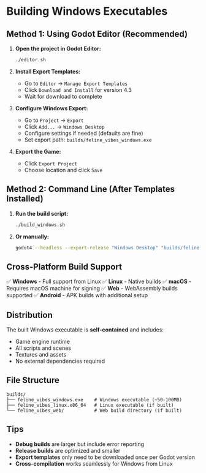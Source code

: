 # Building Windows Executables

## Method 1: Using Godot Editor (Recommended)

1. **Open the project in Godot Editor:**
   ```bash
   ./editor.sh
   ```

2. **Install Export Templates:**
   - Go to `Editor` → `Manage Export Templates`
   - Click `Download and Install` for version 4.3
   - Wait for download to complete

3. **Configure Windows Export:**
   - Go to `Project` → `Export`
   - Click `Add...` → `Windows Desktop`
   - Configure settings if needed (defaults are fine)
   - Set export path: `builds/feline_vibes_windows.exe`

4. **Export the Game:**
   - Click `Export Project`
   - Choose location and click `Save`

## Method 2: Command Line (After Templates Installed)

1. **Run the build script:**
   ```bash
   ./build_windows.sh
   ```

2. **Or manually:**
   ```bash
   godot4 --headless --export-release "Windows Desktop" "builds/feline_vibes_windows.exe"
   ```

## Cross-Platform Build Support

✅ **Windows** - Full support from Linux
✅ **Linux** - Native builds
✅ **macOS** - Requires macOS machine for signing
✅ **Web** - WebAssembly builds supported
✅ **Android** - APK builds with additional setup

## Distribution

The built Windows executable is **self-contained** and includes:
- Game engine runtime
- All scripts and scenes
- Textures and assets
- No external dependencies required

## File Structure

```
builds/
├── feline_vibes_windows.exe    # Windows executable (~50-100MB)
├── feline_vibes_linux.x86_64   # Linux executable (if built)
└── feline_vibes_web/           # Web build directory (if built)
```

## Tips

- **Debug builds** are larger but include error reporting
- **Release builds** are optimized and smaller
- **Export templates** only need to be downloaded once per Godot version
- **Cross-compilation** works seamlessly for Windows from Linux